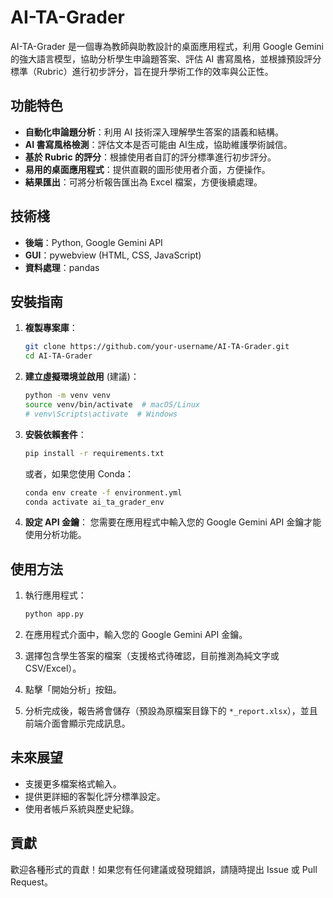 # AI-TA-Grader

AI-TA-Grader 是一個專為教師與助教設計的桌面應用程式，利用 Google Gemini 的強大語言模型，協助分析學生申論題答案、評估 AI 書寫風格，並根據預設評分標準（Rubric）進行初步評分，旨在提升學術工作的效率與公正性。

## 功能特色

* **自動化申論題分析**：利用 AI 技術深入理解學生答案的語義和結構。
* **AI 書寫風格檢測**：評估文本是否可能由 AI生成，協助維護學術誠信。
* **基於 Rubric 的評分**：根據使用者自訂的評分標準進行初步評分。
* **易用的桌面應用程式**：提供直觀的圖形使用者介面，方便操作。
* **結果匯出**：可將分析報告匯出為 Excel 檔案，方便後續處理。

## 技術棧

* **後端**：Python, Google Gemini API
* **GUI**：pywebview (HTML, CSS, JavaScript)
* **資料處理**：pandas

## 安裝指南

1. **複製專案庫**：

    ```bash
    git clone https://github.com/your-username/AI-TA-Grader.git
    cd AI-TA-Grader
    ```

2. **建立虛擬環境並啟用** (建議)：

    ```bash
    python -m venv venv
    source venv/bin/activate  # macOS/Linux
    # venv\Scripts\activate  # Windows
    ```

3. **安裝依賴套件**：

    ```bash
    pip install -r requirements.txt
    ```

    或者，如果您使用 Conda：

    ```bash
    conda env create -f environment.yml
    conda activate ai_ta_grader_env
    ```

4. **設定 API 金鑰**：
    您需要在應用程式中輸入您的 Google Gemini API 金鑰才能使用分析功能。

## 使用方法

1. 執行應用程式：

    ```bash
    python app.py
    ```

2. 在應用程式介面中，輸入您的 Google Gemini API 金鑰。
3. 選擇包含學生答案的檔案（支援格式待確認，目前推測為純文字或 CSV/Excel）。
4. 點擊「開始分析」按鈕。
5. 分析完成後，報告將會儲存（預設為原檔案目錄下的 `*_report.xlsx`），並且前端介面會顯示完成訊息。

## 未來展望

* 支援更多檔案格式輸入。
* 提供更詳細的客製化評分標準設定。
* 使用者帳戶系統與歷史紀錄。

## 貢獻

歡迎各種形式的貢獻！如果您有任何建議或發現錯誤，請隨時提出 Issue 或 Pull Request。
